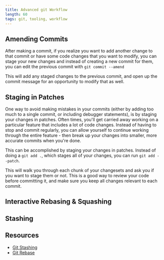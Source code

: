```yaml
---
title: Advanced git Workflow
length: 60
tags: git, tooling, workflow
---
```



## Amending Commits

After making a commit, if you realize you want to add another change to that commit or have some code changes that you want to modify, you can stage your new changes and instead of creating a new commit for them, you can edit the previous commit with `git commit --amend`

This will add any staged changes to the previous commit, and open up the commit message for an opportunity to modify that as well.

## Staging in Patches

One way to avoid making mistakes in your commits (either by adding too much to a single commit, or including debugger statements), is by staging your changes in patches. Often times, you'll get carried away working on a particular feature that includes a lot of code changes. Instead of having to stop and commit regularly, you can allow yourself to continue working through the entire feature - then break up your changes into smaller, more accurate commits when you're done.

This can be accomplished by staging your changes in patches. Instead of doing a `git add .`, which stages all of your changes, you can run `git add --patch`. 

This will walk you through each chunk of your changesets and ask you if you want to stage them or not. This is a good way to review your code before committing it, and make sure you keep all changes relevant to each commit.

## Interactive Rebasing & Squashing

## Stashing


## Resources

* [Git Stashing](https://git-scm.com/docs/git-stash)
* [Git Rebase](https://git-scm.com/docs/git-rebase)
